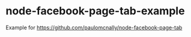 node-facebook-page-tab-example
==============================

Example for https://github.com/paulomcnally/node-facebook-page-tab

